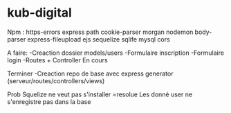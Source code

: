 # kub-digital
Npm : https-errors express path cookie-parser morgan nodemon body-parser express-fileupload ejs sequelize sqlife mysql cors

A faire:
-Creaction dossier models/users
-Formulaire inscription
-Formulaire login
-Routes + Controller
En cours
 

Terminer
-Creaction repo de base avec express generator (serveur/routes/controllers/views)


Prob
Squelize ne veut pas s'installer =resolue
Les donné user ne s'enregistre pas dans la base